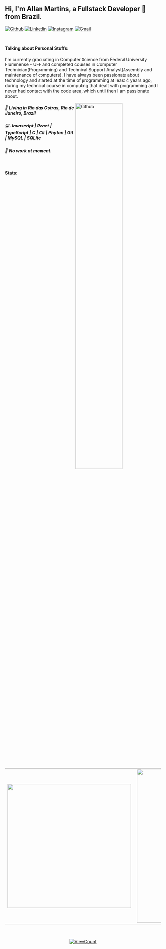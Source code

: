<!-- Your title -->
## Hi, I'm Allan Martins, a Fullstack Developer 🚀 from Brazil.

<!-- Your badges
You can use the website to generate badges: https://shields.io/
-->

[![Github](https://img.shields.io/badge/-Github-000?style=flat&logo=Github&logoColor=white)](https://github.com/martsallan)
[![Linkedin](https://img.shields.io/badge/-LinkedIn-blue?style=flat&logo=Linkedin&logoColor=white)](https://www.linkedin.com/in/martsallan/)
[![Instagram](https://img.shields.io/badge/-Instagram-c13584?style=flat&labelColor=c13584&logo=instagram&logoColor=white)](https://www.instagram.com/martsallan/)
[![Gmail](https://img.shields.io/badge/-Gmail-c14438?style=flat&logo=Gmail&logoColor=white)](mailto:allanmartins@id.uff.br)

&nbsp;

<!-- Talking about you -->
**Talking about Personal Stuffs:**

<!-- Any image aligned to the right. Beware the width -->

<h4 align="left">
</h4>
<p align="left">
  I'm currently graduating in Computer Science from Federal University Fluminense - UFF and completed courses in Computer Technician(Programming) and Technical Support Analyst(Assembly and maintenance of computers). I have always been passionate about technology and started at the time of programming at least 4 years ago, during my technical course in computing that dealt with programming and I never had contact with the code area, which until then I am passionate about.
</p>
<img width="55%" align="right" alt="Github"
    src="https://raw.githubusercontent.com/onimur/.github/master/.resources/git-header.svg" />
<h5 align="left">
  📌  Living in <b>Rio das Ostras</b>, <b>Rio de Janeiro</b>, <b>Brazil</b>  
</h5>
<h5 align="left">💻 Javascript | React | TypeScript | C | C# | Phyton | Git | MySQL | SQLite 

<h5 align="left">💼 No work at moment. </h5>


&nbsp;

**Stats:**

<!-- Your github readme stats
You can use this api: https://github.com/anuraghazra/github-readme-stats
-->

<center>
<table>
  <tr>
      <td><img width="400px" align="left" src="https://github-readme-stats.vercel.app/api/top-langs/?username=martsallan&hide=html&layout=compact" /></td>
      <td><img width="495px" align="left" src="https://github-readme-stats.vercel.app/api?username=martsallan&theme=default" /></td>
  </tr>   
</table>
</center>


<!-- Your hits or visitors
site: http://hits.dwyl.com or https://visitor-badge.glitch.me
Both apis are in trouble due to the number of requests, if you know any other to register visitors, great
-->
&nbsp;

<p align="center">
    <a href="/">
        <img alt="ViewCount" src="https://komarev.com/ghpvc/?username=martsallan&color=blueviolet" />
    </a>
</p>


<!-- Its main projects -->
<!--<p align="center">
  <a href="/">
    <img align="center" src="https://github-readme-stats.vercel.app/api/pin/?username=/&repo=/" />
  </a>
</p>-->

<!-- This readme was created with ♥ by martsallan - https://github.com/martsallan -->
